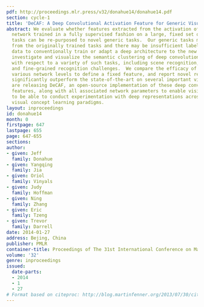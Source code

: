 ```yaml
---
pdf: http://proceedings.mlr.press/v32/donahue14/donahue14.pdf
section: cycle-1
title: 'DeCAF: A Deep Convolutional Activation Feature for Generic Visual Recognition'
abstract: We evaluate whether features extracted from the activation of a deep convolutional
  network trained in a fully supervised fashion on a large, fixed set of object recognition
  tasks can be re-purposed to novel generic tasks.  Our generic tasks may differ significantly
  from the originally trained tasks and there may be insufficient labeled or unlabeled
  data to conventionally train or adapt a deep architecture to the new tasks.  We
  investigate and visualize the semantic clustering of deep convolutional features
  with respect to a variety of such tasks, including scene recognition, domain adaptation,
  and fine-grained recognition challenges.  We compare the efficacy of relying on
  various network levels to define a fixed feature, and report novel results that
  significantly outperform the state-of-the-art on several important vision challenges.  We
  are releasing DeCAF, an open-source implementation of these deep convolutional activation
  features, along with all associated network parameters to enable vision researchers
  to be able to conduct experimentation with deep representations across a range of
  visual concept learning paradigms.
layout: inproceedings
id: donahue14
month: 0
firstpage: 647
lastpage: 655
page: 647-655
sections: 
author:
- given: Jeff
  family: Donahue
- given: Yangqing
  family: Jia
- given: Oriol
  family: Vinyals
- given: Judy
  family: Hoffman
- given: Ning
  family: Zhang
- given: Eric
  family: Tzeng
- given: Trevor
  family: Darrell
date: 2014-01-27
address: Bejing, China
publisher: PMLR
container-title: Proceedings of The 31st International Conference on Machine Learning
volume: '32'
genre: inproceedings
issued:
  date-parts:
  - 2014
  - 1
  - 27
# Format based on citeproc: http://blog.martinfenner.org/2013/07/30/citeproc-yaml-for-bibliographies/
---
```

